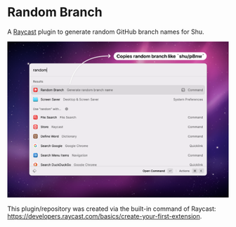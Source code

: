 # Random Branch

A [Raycast](https://raycast.com) plugin to generate random GitHub branch names for Shu.

![Screenshot](screenshot.png)

This plugin/repository was created via the built-in command of Raycast: https://developers.raycast.com/basics/create-your-first-extension.

